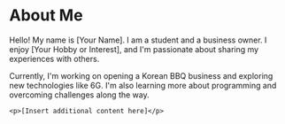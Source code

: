 <!DOCTYPE html>
<html lang="en">
<head>
    <meta charset="UTF-8">
    <meta name="viewport" content="width=device-width, initial-scale=1.0">
  </head>
<body>
    <h1>About Me</h1>
    <p>Hello! My name is [Your Name]. I am a student and a business owner. I enjoy [Your Hobby or Interest], and I'm passionate about sharing my experiences with others.</p>
    <p>Currently, I'm working on opening a Korean BBQ business and exploring new technologies like 6G. I'm also learning more about programming and overcoming challenges along the way.</p>


    <p>[Insert additional content here]</p>
</body>
</html>
